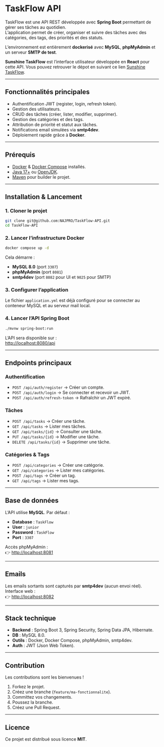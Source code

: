 # TaskFlow API

TaskFlow est une API REST développée avec **Spring Boot** permettant de gérer ses tâches au quotidien.  
L’application permet de créer, organiser et suivre des tâches avec des catégories, des tags, des priorités et des statuts.  

L’environnement est entièrement **dockerisé** avec **MySQL**, **phpMyAdmin** et un serveur **SMTP de test**.

**Sunshine TaskFlow** est l’interface utilisateur développée en **React** pour cette API. Vous pouvez retrouver le dépot en suivant ce lien [Sunshine TaskFlow](https://github.com/NAJPRO/sunshine-task-flow).  

---

## Fonctionnalités principales
- Authentification JWT (register, login, refresh token).
- Gestion des utilisateurs.
- CRUD des tâches (créer, lister, modifier, supprimer).
- Gestion des catégories et des tags.
- Attribution de priorité et statut aux tâches.
- Notifications email simulées via **smtp4dev**.
- Déploiement rapide grâce à **Docker**.

---

## Prérequis
- [Docker](https://docs.docker.com/get-docker/) & [Docker Compose](https://docs.docker.com/compose/) installés.
- [Java 17+](https://adoptium.net/) ou [OpenJDK](https://openjdk.org/).
- [Maven](https://maven.apache.org/) pour builder le projet.

---

## Installation & Lancement

### 1. Cloner le projet
```bash
git clone git@github.com:NAJPRO/TaskFlow-API.git
cd TaskFlow-API
```

### 2. Lancer l’infrastructure Docker
```bash
docker compose up -d
```

Cela démarre :
- **MySQL 8.0** (port `3307`)
- **phpMyAdmin** (port `8081`)
- **smtp4dev** (port `8082` pour UI et `9025` pour SMTP)

### 3. Configurer l’application
Le fichier `application.yml` est déjà configuré pour se connecter au conteneur MySQL et au serveur mail local.

### 4. Lancer l’API Spring Boot
```bash
./mvnw spring-boot:run
```

L’API sera disponible sur :  
[http://localhost:8080/api](http://localhost:8080/api)

---

## Endpoints principaux

### Authentification
- `POST /api/auth/register` → Créer un compte.
- `POST /api/auth/login` → Se connecter et recevoir un JWT.
- `POST /api/auth/refresh-token` → Rafraîchir un JWT expiré.

### Tâches
- `POST /api/tasks` → Créer une tâche.
- `GET /api/tasks` → Lister mes tâches.
- `GET /api/tasks/{id}` → Consulter une tâche.
- `PUT /api/tasks/{id}` → Modifier une tâche.
- `DELETE /api/tasks/{id}` → Supprimer une tâche.

### Catégories & Tags
- `POST /api/categories` → Créer une catégorie.
- `GET /api/categories` → Lister mes catégories.
- `POST /api/tags` → Créer un tag.
- `GET /api/tags` → Lister mes tags.

---

## Base de données
L’API utilise **MySQL**. Par défaut :
- **Database** : `TaskFlow`
- **User** : `junior`
- **Password** : `TaskFlow`
- **Port** : `3307`

Accès phpMyAdmin :  
👉 [http://localhost:8081](http://localhost:8081)

---

## Emails
Les emails sortants sont capturés par **smtp4dev** (aucun envoi réel).  
Interface web :  
👉 [http://localhost:8082](http://localhost:8082)

---

## Stack technique
- **Backend** : Spring Boot 3, Spring Security, Spring Data JPA, Hibernate.
- **DB** : MySQL 8.0.
- **Outils** : Docker, Docker Compose, phpMyAdmin, smtp4dev.
- **Auth** : JWT (Json Web Token).

---

## Contribution
Les contributions sont les bienvenues !  
1. Forkez le projet.  
2. Créez une branche (`feature/ma-fonctionnalite`).  
3. Committez vos changements.  
4. Poussez la branche.  
5. Créez une Pull Request.  

---

## Licence
Ce projet est distribué sous licence **MIT**.
